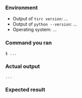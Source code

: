 ### Environment

* Output of `tsrc version`: ...
* Output of `python --version`: ...
* Operating system: ...

### Command you ran

```console
$ ...
```

### Actual output

```text
...
```

### Expected result
